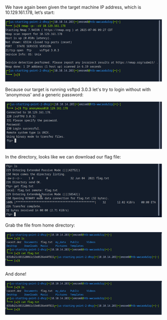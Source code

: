 We have again been given the target machine IP address, which is 10.129.161.178, let’s start:

<img src=Images/Fawn1.png>

Because our target is running vsftpd 3.0.3 let's try to login without with ‘anonymous' and a generic password:

<img src=Images/Fawn2.png>

In the directory, looks like we can download our flag file:

<img src=Images/Fawn3.png>

Grab the file from home directory:

<img src=Images/Fawn4.png>

And done!

<img src=Images/Fawn4.png>
